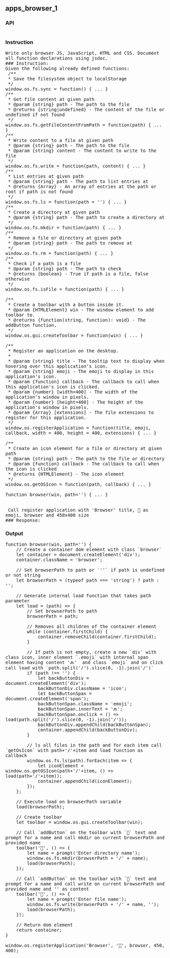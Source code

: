 ## apps_browser_1
### API
<pre style='text-wrap: wrap'></pre>
### Instruction
<pre style='text-wrap: wrap'>Write only browser JS, JavaScript, HTML and CSS. Document all function declarations using jsdoc.
### Instruction:
Given the following already defined functions:
 /**
 * Save the filesystem object to localStorage
 */
window.os.fs.sync = function() { ... }
/**
 * Get file content at given path
 * @param {string} path - The path to the file
 * @returns {string|undefined} - The content of the file or undefined if not found
 */
window.os.fs.getFileContentFromPath = function(path) { ... }
/**
 * Write content to a file at given path
 * @param {string} path - The path to the file
 * @param {string} content - The content to write to the file
 */
window.os.fs.write = function(path, content) { ... }
/**
 * List entries at given path
 * @param {string} path - The path to list entries at
 * @returns {Array} - An array of entries at the path or root if path is not found
 */
window.os.fs.ls = function(path = '') { ... }
/**
 * Create a directory at given path
 * @param {string} path - The path to create a directory at
 */
window.os.fs.mkdir = function(path) { ... }
/**
 * Remove a file or directory at given path
 * @param {string} path - The path to remove at
 */
window.os.fs.rm = function(path) { ... }
/**
 * Check if a path is a file
 * @param {string} path - The path to check
 * @returns {boolean} - True if path is a file, false otherwise
 */
window.os.fs.isFile = function(path) { ... }

/**
 * Create a toolbar with a button inside it.
 * @param {HTMLElement} win - The window element to add toolbar to.
 * @returns {function(string, function): void} - The addButton function.
 */
window.os.gui.createToolbar = function(win) { ... }

/**
 * Register an application on the desktop.
 * 
 * @param {string} title - The tooltip text to display when hovering over this application's icon.
 * @param {string} emoji - The emoji to display in this application's icon.
 * @param {function} callback - The callback to call when this application's icon is clicked.
 * @param {number} [width=400] - The width of the application's window in pixels.
 * @param {number} [height=400] - The height of the application's window in pixels.
 * @param {Array<string>} [extensions] - The file extensions to register for this application.
 */
window.os.registerApplication = function(title, emoji, callback, width = 400, height = 400, extensions) { ... }

/**
 * Create an icon element for a file or directory at given path
 * @param {string} path - The path to the file or directory
 * @param {function} callback - The callback to call when the icon is clicked
 * @returns {HTMLElement} - The icon element
 */
window.os.getOSIcon = function(path, callback) { ... }

function browser(win, path='') { ... }


 Call register application with 'Browser' title, 📂 as emoji, browser and 450x400 size 
### Response:
</pre>
### Output
<pre style='text-wrap: wrap'>function browser(win, path='') {
    // Create a container dom element with class `browser`
    let container = document.createElement('div');
    container.className = 'browser';
    
    // Set browserPath to path or `''` if path is undefined or not string
    let browserPath = (typeof path === 'string') ? path : '';
    
    // Generate internal load function that takes path parameter
    let load = (path) => {
        // Set browserPath to path
        browserPath = path;
        
        // Removes all children of the container element
        while (container.firstChild) {
            container.removeChild(container.firstChild);
        }
        
        // If path is not empty, create a new `div` with class icon, inner element `.emoji` with internal span element having content '🔙'  and class `emoji` and on click call load with `path.split('/').slice(0, -1).join('/')`
        if (path !== '') {
            let backButtonDiv = document.createElement('div');
            backButtonDiv.className = 'icon';
            let backButtonSpan = document.createElement('span');
            backButtonSpan.className = 'emoji';
            backButtonSpan.innerText = '🔙';
            backButtonSpan.onclick = () => load(path.split('/').slice(0, -1).join('/'));
            backButtonDiv.appendChild(backButtonSpan);
            container.appendChild(backButtonDiv);
        }
        
        // ls all files in the path and for each item call `getOsIcon` with path+'/'+item and load function as callback
        window.os.fs.ls(path).forEach(item => {
            let iconElement = window.os.getOSIcon(path+'/'+item, () => load(path+'/'+item));
            container.appendChild(iconElement);
        });
    };
    
    // Execute load on browserPath variable
    load(browserPath);
    
    // Create toolbar
    let toolbar = window.os.gui.createToolbar(win);
    
    // Call `addButton` on the toolbar with `📁` text and prompt for a name and call mkdir on current browserPath and provided name
    toolbar('📁', () => {
        let name = prompt('Enter directory name');
        window.os.fs.mkdir(browserPath + '/' + name);
        load(browserPath);
    });
    
    // Call `addButton` on the toolbar with `📄` text and prompt for a name and call write on current browserPath and provided name and '' as content
    toolbar('📄', () => {
        let name = prompt('Enter file name');
        window.os.fs.write(browserPath + '/' + name, '');
        load(browserPath);
    });
    
    // Return dom element 
    return container;
}

window.os.registerApplication('Browser', '📂', browser, 450, 400);

</pre>
